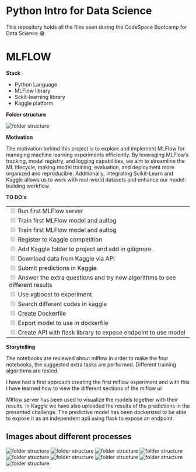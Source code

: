 # Python Intro for Data Science
This repository holds all the files seen during the CodeSpace Bootcamp for Data Science 😁

# MLFLOW

**Stack**
 - Python Language
 - MLFlow library
 - Sckit-learning library
 - Kaggle platform
 
**Folder structure**

![folder structure](images/folder.png)

**Motivation**

The motivation behind this project is to explore and implement MLFlow for managing machine learning experiments efficiently. By leveraging MLFlow’s tracking, model registry, and logging capabilities, we aim to streamline the ML lifecycle, making model training, evaluation, and deployment more organized and reproducible. Additionally, integrating Scikit-Learn and Kaggle allows us to work with real-world datasets and enhance our model-building workflow.

**TO DO's**

|                                               |
| ------------------------------------------------- |
| <input type="checkbox" disabled checked  /> Run first MLFlow server   |
| <input type="checkbox" disabled checked  /> Train first MLFlow model and autlog |
| <input type="checkbox" disabled checked  /> Train first MLFlow model and autlog |
| <input type="checkbox" disabled checked  /> Register to Kaggle competition |
| <input type="checkbox" disabled checked  /> Add Kaggle folder to project and add in gitignore |
| <input type="checkbox" disabled checked  /> Download data from Kaggle via API |
| <input type="checkbox" disabled checked  /> Submit predictions in Kaggle |
| <input type="checkbox" disabled checked  /> Answer the extra questions and try new algorithms to see different results |
| <input type="checkbox" disabled checked  /> Use xgboost to experiment |
| <input type="checkbox" disabled checked  /> Search different codes in kaggle |
| <input type="checkbox" disabled checked  /> Create Dockerfile |
| <input type="checkbox" disabled checked  /> Export model to use in dockerfile |
| <input type="checkbox" disabled checked  /> Create API with flask library to expose endpoint to use model |


**Storytelling**

The notebooks are reviewed about mlflow in order to make the four notebooks, the suggested extra tasks are performed. Different training algorithms are tested.

I have had a first approach creating the first mlflow experiment and with this I have learned how to view the different sections of the mlflow ui

Mlflow server has been used to visualize the models together with their results.
In Kaggle we have also uploaded the results of the predictions in the presented challenge.
The predictive model has been dockerized to be able to expose it as an independent apii using flask to expose an endpoint.

## Images about different processes 

![folder structure](images/first_experiment_mlflow.png)
![folder structure](images/diabetes_prediction.png)
![folder structure](images/diabetes_rmse.png)
![folder structure](images/kaggle_submission.png)
![folder structure](images/loan_prediction_mlflow.png)
![folder structure](images/loan_prediction_challenge.png)
![folder structure](images/xgboost.png)
![folder structure](images/notebook_kaggle_loan.png)
![folder structure](images/kaggle_submision_2.png)
